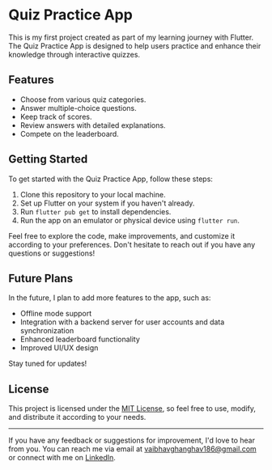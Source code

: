 # Quiz Practice App

This is my first project created as part of my learning journey with Flutter. The Quiz Practice App is designed to help users practice and enhance their knowledge through interactive quizzes.

## Features

- Choose from various quiz categories.
- Answer multiple-choice questions.
- Keep track of scores.
- Review answers with detailed explanations.
- Compete on the leaderboard.

## Getting Started

To get started with the Quiz Practice App, follow these steps:

1. Clone this repository to your local machine.
2. Set up Flutter on your system if you haven't already.
3. Run `flutter pub get` to install dependencies.
4. Run the app on an emulator or physical device using `flutter run`.

Feel free to explore the code, make improvements, and customize it according to your preferences. Don't hesitate to reach out if you have any questions or suggestions!

## Future Plans

In the future, I plan to add more features to the app, such as:

- Offline mode support
- Integration with a backend server for user accounts and data synchronization
- Enhanced leaderboard functionality
- Improved UI/UX design

Stay tuned for updates!

## License

This project is licensed under the [MIT License](LICENSE), so feel free to use, modify, and distribute it according to your needs.

------

If you have any feedback or suggestions for improvement, I'd love to hear from you. You can reach me via email at vaibhavghanghav186@gmail.com or connect with me on [LinkedIn](https://www.linkedin.com/in/vaibhavghanghav/). 
